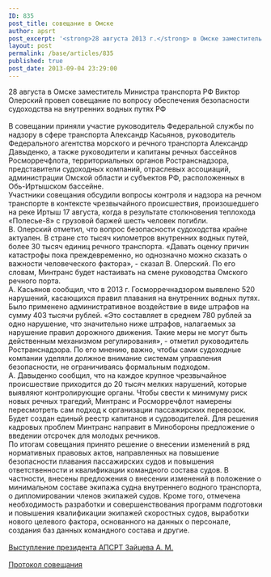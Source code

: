 ```yaml
---
ID: 835
post_title: совещание в Омске
author: apsrt
post_excerpt: '<strong>28 августа 2013 г.</strong> в Омске заместитель Министра транспорта РФ В. Олерский провел совещание по вопросу обеспечения безопасности судоходства на внутренних водных путях РФ. В совещании принял участие и выступил с сообщением президент АПСРТ А. Зайцев.'
layout: post
permalink: /base/articles/835
published: true
post_date: 2013-09-04 23:29:00
---
```

28 августа в Омске заместитель Министра транспорта РФ Виктор Олерский провел совещание по вопросу обеспечения безопасности судоходства на внутренних водных путях РФ<br />
<br />
В совещании приняли участие руководитель Федеральной службы по надзору в сфере транспорта Александр Касьянов, руководитель Федерального агентства морского и речного транспорта Александр Давыденко, а также руководители и капитаны речных бассейнов Росморречфлота, территориальных органов Ространснадзора, представители судоходных компаний, отраслевых ассоциаций, администрации Омской области и субъектов РФ, расположенных в Обь-Иртышском бассейне.<br />
Участники совещания обсудили вопросы контроля и надзора на речном транспорте в контексте чрезвычайного происшествия, произошедшего на реке Иртыш 17 августа, когда в результате столкновения теплохода «Полесье-8» с грузовой баржей шесть человек погибли.<br />
В. Олерский отметил, что вопрос безопасности судоходства крайне актуален. В стране сто тысяч километров внутренних водных путей, более 30 тысяч единиц речного транспорта. «Давать оценку причин катастрофы пока преждевременно, но однозначно можно сказать о важности человеческого фактора», - сказал В. Олерский. По его словам, Минтранс будет настаивать на смене руководства Омского речного порта.<br />
А. Касьянов сообщил, что в 2013 г. Госморречнадзором выявлено 520 нарушений, касающихся правил плавания на внутренних водных путях. Было применено административное воздействие в виде штрафов на сумму 403 тысячи рублей. «Это составляет в среднем 780 рублей за одно нарушение, что значительно ниже штрафов, налагаемых за нарушение правил дорожного движения. Такие меры не могут быть действенным механизмом регулирования», - отметил руководитель Ространснадзора. По его мнению, важно, чтобы сами судоходные компании уделяли должное внимание системам управления безопасности, не ограничиваясь формальным подходом.<br />
А. Давыденко сообщил, что на каждое крупное чрезвычайное происшествие приходится до 20 тысяч мелких нарушений, которые выявляют контролирующие органы. Чтобы свести к минимуму риск новых речных трагедий, Минтранс и Росморречфлот намерены пересмотреть сам подход к организации пассажирских перевозок. Будет создан единый реестр капитанов и судоводителей. Для решения кадровых проблем Минтранс направит в Минобороны предложение о введении отсрочек для молодых речников.<br />
По итогам совещания принято решение о внесении изменений в ряд нормативных правовых актов, направленных на повышение безопасности плавания пассажирских судов и повышения ответственности и квалификации командного состава судов. В частности, внесены предложения о внесении изменений в положение о минимальном составе экипажа судна внутреннего водного транспорта, о дипломировании членов экипажей судов. Кроме того, отмечена необходимость разработки и совершенствования программ подготовки и повышения квалификации экипажей скоростных судов, выработки нового целевого фактора, основанного на данных о персонале, создания баз данных командного состава и другие.<br />
<br />
 <a href="http://www.apsrt.ru/docs/z1z12.doc"><span style="text-decoration:underline;"> Выступление президента  АПСРТ Зайцева А. М. </span></a><br />
<br />
 <a href="http://www.apsrt.ru/docs/z1z13.pdf"><span style="text-decoration:underline;">Протокол совещания</span></a>